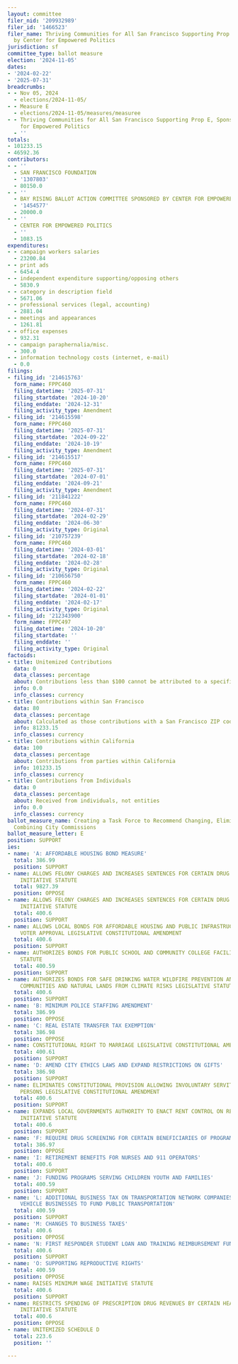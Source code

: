 ```yaml
---
layout: committee
filer_nid: '209932989'
filer_id: '1466523'
filer_name: Thriving Communities for All San Francisco Supporting Prop E, Sponsored
  by Center for Empowered Politics
jurisdiction: sf
committee_type: ballot measure
election: '2024-11-05'
dates:
- '2024-02-22'
- '2025-07-31'
breadcrumbs:
- - Nov 05, 2024
  - elections/2024-11-05/
- - Measure E
  - elections/2024-11-05/measures/measuree
- - Thriving Communities for All San Francisco Supporting Prop E, Sponsored by Center
    for Empowered Politics
  - ''
totals:
- 101233.15
- 46592.36
contributors:
- - ''
  - SAN FRANCISCO FOUNDATION
  - '1307803'
  - 80150.0
- - ''
  - BAY RISING BALLOT ACTION COMMITTEE SPONSORED BY CENTER FOR EMPOWERED POLITICS
  - '1454577'
  - 20000.0
- - ''
  - CENTER FOR EMPOWERED POLITICS
  - ''
  - 1083.15
expenditures:
- - campaign workers salaries
  - 23200.84
- - print ads
  - 6454.4
- - independent expenditure supporting/opposing others
  - 5830.9
- - category in description field
  - 5671.06
- - professional services (legal, accounting)
  - 2881.04
- - meetings and appearances
  - 1261.81
- - office expenses
  - 932.31
- - campaign paraphernalia/misc.
  - 300.0
- - information technology costs (internet, e-mail)
  - 0.0
filings:
- filing_id: '214615763'
  form_name: FPPC460
  filing_datetime: '2025-07-31'
  filing_startdate: '2024-10-20'
  filing_enddate: '2024-12-31'
  filing_activity_type: Amendment
- filing_id: '214615598'
  form_name: FPPC460
  filing_datetime: '2025-07-31'
  filing_startdate: '2024-09-22'
  filing_enddate: '2024-10-19'
  filing_activity_type: Amendment
- filing_id: '214615517'
  form_name: FPPC460
  filing_datetime: '2025-07-31'
  filing_startdate: '2024-07-01'
  filing_enddate: '2024-09-21'
  filing_activity_type: Amendment
- filing_id: '211841222'
  form_name: FPPC460
  filing_datetime: '2024-07-31'
  filing_startdate: '2024-02-29'
  filing_enddate: '2024-06-30'
  filing_activity_type: Original
- filing_id: '210757239'
  form_name: FPPC460
  filing_datetime: '2024-03-01'
  filing_startdate: '2024-02-18'
  filing_enddate: '2024-02-28'
  filing_activity_type: Original
- filing_id: '210656750'
  form_name: FPPC460
  filing_datetime: '2024-02-22'
  filing_startdate: '2024-01-01'
  filing_enddate: '2024-02-17'
  filing_activity_type: Original
- filing_id: '212343900'
  form_name: FPPC497
  filing_datetime: '2024-10-20'
  filing_startdate: ''
  filing_enddate: ''
  filing_activity_type: Original
factoids:
- title: Unitemized Contributions
  data: 0
  data_classes: percentage
  about: Contributions less than $100 cannot be attributed to a specific individual
  info: 0.0
  info_classes: currency
- title: Contributions within San Francisco
  data: 80
  data_classes: percentage
  about: Calculated as those contributions with a San Francisco ZIP code
  info: 81233.15
  info_classes: currency
- title: Contributions within California
  data: 100
  data_classes: percentage
  about: Contributions from parties within California
  info: 101233.15
  info_classes: currency
- title: Contributions from Individuals
  data: 0
  data_classes: percentage
  about: Received from individuals, not entities
  info: 0.0
  info_classes: currency
ballot_measure_name: Creating a Task Force to Recommend Changing, Eliminating, or
  Combining City Commissions
ballot_measure_letter: E
position: SUPPORT
ies:
- name: 'A: AFFORDABLE HOUSING BOND MEASURE'
  total: 386.99
  position: SUPPORT
- name: ALLOWS FELONY CHARGES AND INCREASES SENTENCES FOR CERTAIN DRUG AND THEFT CRIMES
    INITIATIVE STATUTE
  total: 9827.39
  position: OPPOSE
- name: ALLOWS FELONY CHARGES AND INCREASES SENTENCES FOR CERTAIN DRUG AND THEFT CRIMES
    INITIATIVE STATUTE
  total: 400.6
  position: SUPPORT
- name: ALLOWS LOCAL BONDS FOR AFFORDABLE HOUSING AND PUBLIC INFRASTRUCTURE WITH 55
    VOTER APPROVAL LEGISLATIVE CONSTITUTIONAL AMENDMENT
  total: 400.6
  position: SUPPORT
- name: AUTHORIZES BONDS FOR PUBLIC SCHOOL AND COMMUNITY COLLEGE FACILITIES LEGISLATIVE
    STATUTE
  total: 400.59
  position: SUPPORT
- name: AUTHORIZES BONDS FOR SAFE DRINKING WATER WILDFIRE PREVENTION AND PROTECTING
    COMMUNITIES AND NATURAL LANDS FROM CLIMATE RISKS LEGISLATIVE STATUTE
  total: 400.6
  position: SUPPORT
- name: 'B: MINIMUM POLICE STAFFING AMENDMENT'
  total: 386.99
  position: OPPOSE
- name: 'C: REAL ESTATE TRANSFER TAX EXEMPTION'
  total: 386.98
  position: OPPOSE
- name: CONSTITUTIONAL RIGHT TO MARRIAGE LEGISLATIVE CONSTITUTIONAL AMENDMENT
  total: 400.61
  position: SUPPORT
- name: 'D: AMEND CITY ETHICS LAWS AND EXPAND RESTRICTIONS ON GIFTS'
  total: 386.98
  position: SUPPORT
- name: ELIMINATES CONSTITUTIONAL PROVISION ALLOWING INVOLUNTARY SERVITUDE FOR INCARCERATED
    PERSONS LEGISLATIVE CONSTITUTIONAL AMENDMENT
  total: 400.6
  position: SUPPORT
- name: EXPANDS LOCAL GOVERNMENTS AUTHORITY TO ENACT RENT CONTROL ON RESIDENTIAL PROPERTY
    INITIATIVE STATUTE
  total: 400.6
  position: SUPPORT
- name: 'F: REQUIRE DRUG SCREENING FOR CERTAIN BENEFICIARIES OF PROGRAMS'
  total: 386.97
  position: OPPOSE
- name: 'I: RETIREMENT BENEFITS FOR NURSES AND 911 OPERATORS'
  total: 400.6
  position: SUPPORT
- name: 'J: FUNDING PROGRAMS SERVING CHILDREN YOUTH AND FAMILIES'
  total: 400.59
  position: SUPPORT
- name: 'L: ADDITIONAL BUSINESS TAX ON TRANSPORTATION NETWORK COMPANIES AND AUTONOMOUS
    VEHICLE BUSINESSES TO FUND PUBLIC TRANSPORTATION'
  total: 400.59
  position: SUPPORT
- name: 'M: CHANGES TO BUSINESS TAXES'
  total: 400.6
  position: OPPOSE
- name: 'N: FIRST RESPONDER STUDENT LOAN AND TRAINING REIMBURSEMENT FUND'
  total: 400.6
  position: SUPPORT
- name: 'O: SUPPORTING REPRODUCTIVE RIGHTS'
  total: 400.59
  position: OPPOSE
- name: RAISES MINIMUM WAGE INITIATIVE STATUTE
  total: 400.6
  position: SUPPORT
- name: RESTRICTS SPENDING OF PRESCRIPTION DRUG REVENUES BY CERTAIN HEALTH CARE PROVIDERS
    INITIATIVE STATUTE
  total: 400.6
  position: OPPOSE
- name: UNITEMIZED SCHEDULE D
  total: 223.6
  position: ''

---
```


